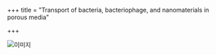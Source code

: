 +++
title = "Transport of bacteria, bacteriophage, and nanomaterials in porous media"

+++

![이미지](../../images/researches/research_.png)